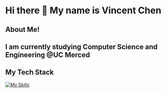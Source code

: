 <h1> Hi there 👋 My name is Vincent Chen </h1>

## About Me!
<h2> I am currently studying Computer Science and Engineering @UC Merced </h2>

## My Tech Stack
[![My Skills](https://skillicons.dev/icons?i=js,html,css,React)](https://skillicons.dev)
<!--
**Vchen7629/Vchen7629** is a ✨ _special_ ✨ repository because its `README.md` (this file) appears on your GitHub profile.

Here are some ideas to get you started:

- 🔭 I’m currently working on ...
- 🌱 I’m currently learning ...
- 👯 I’m looking to collaborate on ...
- 🤔 I’m looking for help with ...
- 💬 Ask me about ...
- 📫 How to reach me: ...
- 😄 Pronouns: ...
- ⚡ Fun fact: ...
-->
